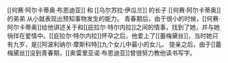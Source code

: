 [[何赛·阿尔卡蒂奥·布恩迪亚]] 和 [[乌尔苏拉·伊瓜兰]] 的长子
[[何赛·阿尔卡蒂奥]] 的弟弟
从小就表现出预知事物发生的能力。
青春期后，由于很小的时候，[[何赛·阿尔卡蒂奥]]给他讲述关于和[[庇拉尔·特尔内拉]]之间的情事，找到了她，并与她徜徉在爱情中。[[庇拉尔·特尔内拉]]怀孕之后，他爱上了[[蕾梅黛丝]]，当时她只有九岁，是[[阿波利纳尔·摩斯科特]]九个女儿中最小的女儿。
提亲之后，由于[[蕾梅黛丝]]没到青春期，[[奥雷里亚诺·布恩迪亚]]曾很努力教他读书写字。
